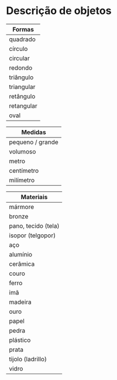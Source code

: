 # Descrição de objetos

| Formas |
| -- |
| quadrado |
| círculo |
| circular |
| redondo |
| triângulo |
| triangular |
| retângulo |
| retangular |
| oval |

| Medidas |
| -- |
| pequeno / grande |
| volumoso |
| metro |
| centímetro |
| milímetro |

| Materiais |
| -- |
| mármore |
| bronze |
| pano, tecido (tela) |
| isopor (telgopor) |
| aço |
| alumínio |
| cerâmica |
| couro |
| ferro |
| imã |
| madeira |
| ouro |
| papel |
| pedra |
| plástico |
| prata |
| tijolo (ladrillo) |
| vidro |
